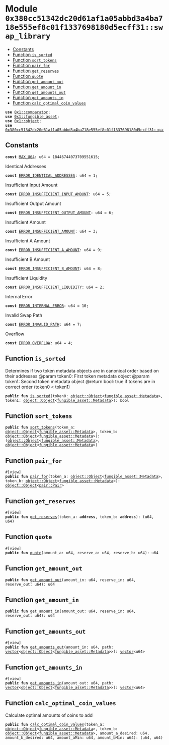 
<a id="0x380cc51342dc20d61af1a05abbd3a4ba718e555ef8c01f1337698180d5ecff31_swap_library"></a>

# Module `0x380cc51342dc20d61af1a05abbd3a4ba718e555ef8c01f1337698180d5ecff31::swap_library`



-  [Constants](#@Constants_0)
-  [Function `is_sorted`](#0x380cc51342dc20d61af1a05abbd3a4ba718e555ef8c01f1337698180d5ecff31_swap_library_is_sorted)
-  [Function `sort_tokens`](#0x380cc51342dc20d61af1a05abbd3a4ba718e555ef8c01f1337698180d5ecff31_swap_library_sort_tokens)
-  [Function `pair_for`](#0x380cc51342dc20d61af1a05abbd3a4ba718e555ef8c01f1337698180d5ecff31_swap_library_pair_for)
-  [Function `get_reserves`](#0x380cc51342dc20d61af1a05abbd3a4ba718e555ef8c01f1337698180d5ecff31_swap_library_get_reserves)
-  [Function `quote`](#0x380cc51342dc20d61af1a05abbd3a4ba718e555ef8c01f1337698180d5ecff31_swap_library_quote)
-  [Function `get_amount_out`](#0x380cc51342dc20d61af1a05abbd3a4ba718e555ef8c01f1337698180d5ecff31_swap_library_get_amount_out)
-  [Function `get_amount_in`](#0x380cc51342dc20d61af1a05abbd3a4ba718e555ef8c01f1337698180d5ecff31_swap_library_get_amount_in)
-  [Function `get_amounts_out`](#0x380cc51342dc20d61af1a05abbd3a4ba718e555ef8c01f1337698180d5ecff31_swap_library_get_amounts_out)
-  [Function `get_amounts_in`](#0x380cc51342dc20d61af1a05abbd3a4ba718e555ef8c01f1337698180d5ecff31_swap_library_get_amounts_in)
-  [Function `calc_optimal_coin_values`](#0x380cc51342dc20d61af1a05abbd3a4ba718e555ef8c01f1337698180d5ecff31_swap_library_calc_optimal_coin_values)


<pre><code><b>use</b> <a href="">0x1::comparator</a>;
<b>use</b> <a href="">0x1::fungible_asset</a>;
<b>use</b> <a href="">0x1::object</a>;
<b>use</b> <a href="pair.md#0x380cc51342dc20d61af1a05abbd3a4ba718e555ef8c01f1337698180d5ecff31_pair">0x380cc51342dc20d61af1a05abbd3a4ba718e555ef8c01f1337698180d5ecff31::pair</a>;
</code></pre>



<a id="@Constants_0"></a>

## Constants


<a id="0x380cc51342dc20d61af1a05abbd3a4ba718e555ef8c01f1337698180d5ecff31_swap_library_MAX_U64"></a>



<pre><code><b>const</b> <a href="swap_library.md#0x380cc51342dc20d61af1a05abbd3a4ba718e555ef8c01f1337698180d5ecff31_swap_library_MAX_U64">MAX_U64</a>: u64 = 18446744073709551615;
</code></pre>



<a id="0x380cc51342dc20d61af1a05abbd3a4ba718e555ef8c01f1337698180d5ecff31_swap_library_ERROR_IDENTICAL_ADDRESSES"></a>

Identical Addresses


<pre><code><b>const</b> <a href="swap_library.md#0x380cc51342dc20d61af1a05abbd3a4ba718e555ef8c01f1337698180d5ecff31_swap_library_ERROR_IDENTICAL_ADDRESSES">ERROR_IDENTICAL_ADDRESSES</a>: u64 = 1;
</code></pre>



<a id="0x380cc51342dc20d61af1a05abbd3a4ba718e555ef8c01f1337698180d5ecff31_swap_library_ERROR_INSUFFICIENT_INPUT_AMOUNT"></a>

Insufficient Input Amount


<pre><code><b>const</b> <a href="swap_library.md#0x380cc51342dc20d61af1a05abbd3a4ba718e555ef8c01f1337698180d5ecff31_swap_library_ERROR_INSUFFICIENT_INPUT_AMOUNT">ERROR_INSUFFICIENT_INPUT_AMOUNT</a>: u64 = 5;
</code></pre>



<a id="0x380cc51342dc20d61af1a05abbd3a4ba718e555ef8c01f1337698180d5ecff31_swap_library_ERROR_INSUFFICIENT_OUTPUT_AMOUNT"></a>

Insufficient Output Amount


<pre><code><b>const</b> <a href="swap_library.md#0x380cc51342dc20d61af1a05abbd3a4ba718e555ef8c01f1337698180d5ecff31_swap_library_ERROR_INSUFFICIENT_OUTPUT_AMOUNT">ERROR_INSUFFICIENT_OUTPUT_AMOUNT</a>: u64 = 6;
</code></pre>



<a id="0x380cc51342dc20d61af1a05abbd3a4ba718e555ef8c01f1337698180d5ecff31_swap_library_ERROR_INSUFFICIENT_AMOUNT"></a>

Insufficient Amount


<pre><code><b>const</b> <a href="swap_library.md#0x380cc51342dc20d61af1a05abbd3a4ba718e555ef8c01f1337698180d5ecff31_swap_library_ERROR_INSUFFICIENT_AMOUNT">ERROR_INSUFFICIENT_AMOUNT</a>: u64 = 3;
</code></pre>



<a id="0x380cc51342dc20d61af1a05abbd3a4ba718e555ef8c01f1337698180d5ecff31_swap_library_ERROR_INSUFFICIENT_A_AMOUNT"></a>

Insufficient A Amount


<pre><code><b>const</b> <a href="swap_library.md#0x380cc51342dc20d61af1a05abbd3a4ba718e555ef8c01f1337698180d5ecff31_swap_library_ERROR_INSUFFICIENT_A_AMOUNT">ERROR_INSUFFICIENT_A_AMOUNT</a>: u64 = 9;
</code></pre>



<a id="0x380cc51342dc20d61af1a05abbd3a4ba718e555ef8c01f1337698180d5ecff31_swap_library_ERROR_INSUFFICIENT_B_AMOUNT"></a>

Insufficient B Amount


<pre><code><b>const</b> <a href="swap_library.md#0x380cc51342dc20d61af1a05abbd3a4ba718e555ef8c01f1337698180d5ecff31_swap_library_ERROR_INSUFFICIENT_B_AMOUNT">ERROR_INSUFFICIENT_B_AMOUNT</a>: u64 = 8;
</code></pre>



<a id="0x380cc51342dc20d61af1a05abbd3a4ba718e555ef8c01f1337698180d5ecff31_swap_library_ERROR_INSUFFICIENT_LIQUIDITY"></a>

Insufficient Liquidity


<pre><code><b>const</b> <a href="swap_library.md#0x380cc51342dc20d61af1a05abbd3a4ba718e555ef8c01f1337698180d5ecff31_swap_library_ERROR_INSUFFICIENT_LIQUIDITY">ERROR_INSUFFICIENT_LIQUIDITY</a>: u64 = 2;
</code></pre>



<a id="0x380cc51342dc20d61af1a05abbd3a4ba718e555ef8c01f1337698180d5ecff31_swap_library_ERROR_INTERNAL_ERROR"></a>

Internal Error


<pre><code><b>const</b> <a href="swap_library.md#0x380cc51342dc20d61af1a05abbd3a4ba718e555ef8c01f1337698180d5ecff31_swap_library_ERROR_INTERNAL_ERROR">ERROR_INTERNAL_ERROR</a>: u64 = 10;
</code></pre>



<a id="0x380cc51342dc20d61af1a05abbd3a4ba718e555ef8c01f1337698180d5ecff31_swap_library_ERROR_INVALID_PATH"></a>

Invalid Swap Path


<pre><code><b>const</b> <a href="swap_library.md#0x380cc51342dc20d61af1a05abbd3a4ba718e555ef8c01f1337698180d5ecff31_swap_library_ERROR_INVALID_PATH">ERROR_INVALID_PATH</a>: u64 = 7;
</code></pre>



<a id="0x380cc51342dc20d61af1a05abbd3a4ba718e555ef8c01f1337698180d5ecff31_swap_library_ERROR_OVERFLOW"></a>

Overflow


<pre><code><b>const</b> <a href="swap_library.md#0x380cc51342dc20d61af1a05abbd3a4ba718e555ef8c01f1337698180d5ecff31_swap_library_ERROR_OVERFLOW">ERROR_OVERFLOW</a>: u64 = 4;
</code></pre>



<a id="0x380cc51342dc20d61af1a05abbd3a4ba718e555ef8c01f1337698180d5ecff31_swap_library_is_sorted"></a>

## Function `is_sorted`

Determines if two token metadata objects are in canonical order based on their addresses
@param token0: First token metadata object
@param token1: Second token metadata object
@return bool: true if tokens are in correct order (token0 < token1)


<pre><code><b>public</b> <b>fun</b> <a href="swap_library.md#0x380cc51342dc20d61af1a05abbd3a4ba718e555ef8c01f1337698180d5ecff31_swap_library_is_sorted">is_sorted</a>(token0: <a href="_Object">object::Object</a>&lt;<a href="_Metadata">fungible_asset::Metadata</a>&gt;, token1: <a href="_Object">object::Object</a>&lt;<a href="_Metadata">fungible_asset::Metadata</a>&gt;): bool
</code></pre>



<a id="0x380cc51342dc20d61af1a05abbd3a4ba718e555ef8c01f1337698180d5ecff31_swap_library_sort_tokens"></a>

## Function `sort_tokens`



<pre><code><b>public</b> <b>fun</b> <a href="swap_library.md#0x380cc51342dc20d61af1a05abbd3a4ba718e555ef8c01f1337698180d5ecff31_swap_library_sort_tokens">sort_tokens</a>(token_a: <a href="_Object">object::Object</a>&lt;<a href="_Metadata">fungible_asset::Metadata</a>&gt;, token_b: <a href="_Object">object::Object</a>&lt;<a href="_Metadata">fungible_asset::Metadata</a>&gt;): (<a href="_Object">object::Object</a>&lt;<a href="_Metadata">fungible_asset::Metadata</a>&gt;, <a href="_Object">object::Object</a>&lt;<a href="_Metadata">fungible_asset::Metadata</a>&gt;)
</code></pre>



<a id="0x380cc51342dc20d61af1a05abbd3a4ba718e555ef8c01f1337698180d5ecff31_swap_library_pair_for"></a>

## Function `pair_for`



<pre><code>#[view]
<b>public</b> <b>fun</b> <a href="swap_library.md#0x380cc51342dc20d61af1a05abbd3a4ba718e555ef8c01f1337698180d5ecff31_swap_library_pair_for">pair_for</a>(token_a: <a href="_Object">object::Object</a>&lt;<a href="_Metadata">fungible_asset::Metadata</a>&gt;, token_b: <a href="_Object">object::Object</a>&lt;<a href="_Metadata">fungible_asset::Metadata</a>&gt;): <a href="_Object">object::Object</a>&lt;<a href="pair.md#0x380cc51342dc20d61af1a05abbd3a4ba718e555ef8c01f1337698180d5ecff31_pair_Pair">pair::Pair</a>&gt;
</code></pre>



<a id="0x380cc51342dc20d61af1a05abbd3a4ba718e555ef8c01f1337698180d5ecff31_swap_library_get_reserves"></a>

## Function `get_reserves`



<pre><code>#[view]
<b>public</b> <b>fun</b> <a href="swap_library.md#0x380cc51342dc20d61af1a05abbd3a4ba718e555ef8c01f1337698180d5ecff31_swap_library_get_reserves">get_reserves</a>(token_a: <b>address</b>, token_b: <b>address</b>): (u64, u64)
</code></pre>



<a id="0x380cc51342dc20d61af1a05abbd3a4ba718e555ef8c01f1337698180d5ecff31_swap_library_quote"></a>

## Function `quote`



<pre><code>#[view]
<b>public</b> <b>fun</b> <a href="swap_library.md#0x380cc51342dc20d61af1a05abbd3a4ba718e555ef8c01f1337698180d5ecff31_swap_library_quote">quote</a>(amount_a: u64, reserve_a: u64, reserve_b: u64): u64
</code></pre>



<a id="0x380cc51342dc20d61af1a05abbd3a4ba718e555ef8c01f1337698180d5ecff31_swap_library_get_amount_out"></a>

## Function `get_amount_out`



<pre><code><b>public</b> <b>fun</b> <a href="swap_library.md#0x380cc51342dc20d61af1a05abbd3a4ba718e555ef8c01f1337698180d5ecff31_swap_library_get_amount_out">get_amount_out</a>(amount_in: u64, reserve_in: u64, reserve_out: u64): u64
</code></pre>



<a id="0x380cc51342dc20d61af1a05abbd3a4ba718e555ef8c01f1337698180d5ecff31_swap_library_get_amount_in"></a>

## Function `get_amount_in`



<pre><code><b>public</b> <b>fun</b> <a href="swap_library.md#0x380cc51342dc20d61af1a05abbd3a4ba718e555ef8c01f1337698180d5ecff31_swap_library_get_amount_in">get_amount_in</a>(amount_out: u64, reserve_in: u64, reserve_out: u64): u64
</code></pre>



<a id="0x380cc51342dc20d61af1a05abbd3a4ba718e555ef8c01f1337698180d5ecff31_swap_library_get_amounts_out"></a>

## Function `get_amounts_out`



<pre><code>#[view]
<b>public</b> <b>fun</b> <a href="swap_library.md#0x380cc51342dc20d61af1a05abbd3a4ba718e555ef8c01f1337698180d5ecff31_swap_library_get_amounts_out">get_amounts_out</a>(amount_in: u64, path: <a href="">vector</a>&lt;<a href="_Object">object::Object</a>&lt;<a href="_Metadata">fungible_asset::Metadata</a>&gt;&gt;): <a href="">vector</a>&lt;u64&gt;
</code></pre>



<a id="0x380cc51342dc20d61af1a05abbd3a4ba718e555ef8c01f1337698180d5ecff31_swap_library_get_amounts_in"></a>

## Function `get_amounts_in`



<pre><code>#[view]
<b>public</b> <b>fun</b> <a href="swap_library.md#0x380cc51342dc20d61af1a05abbd3a4ba718e555ef8c01f1337698180d5ecff31_swap_library_get_amounts_in">get_amounts_in</a>(amount_out: u64, path: <a href="">vector</a>&lt;<a href="_Object">object::Object</a>&lt;<a href="_Metadata">fungible_asset::Metadata</a>&gt;&gt;): <a href="">vector</a>&lt;u64&gt;
</code></pre>



<a id="0x380cc51342dc20d61af1a05abbd3a4ba718e555ef8c01f1337698180d5ecff31_swap_library_calc_optimal_coin_values"></a>

## Function `calc_optimal_coin_values`

Calculate optimal amounts of coins to add


<pre><code><b>public</b> <b>fun</b> <a href="swap_library.md#0x380cc51342dc20d61af1a05abbd3a4ba718e555ef8c01f1337698180d5ecff31_swap_library_calc_optimal_coin_values">calc_optimal_coin_values</a>(token_a: <a href="_Object">object::Object</a>&lt;<a href="_Metadata">fungible_asset::Metadata</a>&gt;, token_b: <a href="_Object">object::Object</a>&lt;<a href="_Metadata">fungible_asset::Metadata</a>&gt;, amount_a_desired: u64, amount_b_desired: u64, amount_aMin: u64, amount_bMin: u64): (u64, u64)
</code></pre>
